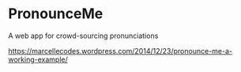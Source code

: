 PronounceMe
===========

A web app for crowd-sourcing pronunciations

https://marcellecodes.wordpress.com/2014/12/23/pronounce-me-a-working-example/
